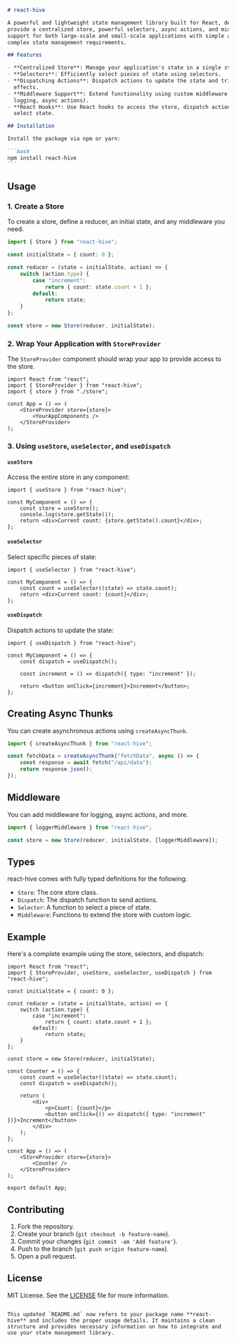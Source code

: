 ````markdown
# react-hive

A powerful and lightweight state management library built for React, designed to
provide a centralized store, powerful selectors, async actions, and middleware
support for both large-scale and small-scale applications with simple and
complex state management requirements.

## Features

- **Centralized Store**: Manage your application's state in a single store.
- **Selectors**: Efficiently select pieces of state using selectors.
- **Dispatching Actions**: Dispatch actions to update the state and trigger side
  effects.
- **Middleware Support**: Extend functionality using custom middleware (e.g.,
  logging, async actions).
- **React Hooks**: Use React hooks to access the store, dispatch actions, and
  select state.

## Installation

Install the package via npm or yarn:

```bash
npm install react-hive
```
````

## Usage

### 1. Create a Store

To create a store, define a reducer, an initial state, and any middleware you
need.

```ts
import { Store } from "react-hive";

const initialState = { count: 0 };

const reducer = (state = initialState, action) => {
	switch (action.type) {
		case "increment":
			return { count: state.count + 1 };
		default:
			return state;
	}
};

const store = new Store(reducer, initialState);
```

### 2. Wrap Your Application with `StoreProvider`

The `StoreProvider` component should wrap your app to provide access to the
store.

```tsx
import React from "react";
import { StoreProvider } from "react-hive";
import { store } from "./store";

const App = () => (
	<StoreProvider store={store}>
		<YourAppComponents />
	</StoreProvider>
);
```

### 3. Using `useStore`, `useSelector`, and `useDispatch`

#### `useStore`

Access the entire store in any component:

```tsx
import { useStore } from "react-hive";

const MyComponent = () => {
	const store = useStore();
	console.log(store.getState());
	return <div>Current count: {store.getState().count}</div>;
};
```

#### `useSelector`

Select specific pieces of state:

```tsx
import { useSelector } from "react-hive";

const MyComponent = () => {
	const count = useSelector((state) => state.count);
	return <div>Current count: {count}</div>;
};
```

#### `useDispatch`

Dispatch actions to update the state:

```tsx
import { useDispatch } from "react-hive";

const MyComponent = () => {
	const dispatch = useDispatch();

	const increment = () => dispatch({ type: "increment" });

	return <button onClick={increment}>Increment</button>;
};
```

## Creating Async Thunks

You can create asynchronous actions using `createAsyncThunk`.

```ts
import { createAsyncThunk } from "react-hive";

const fetchData = createAsyncThunk("fetchData", async () => {
	const response = await fetch("/api/data");
	return response.json();
});
```

## Middleware

You can add middleware for logging, async actions, and more.

```ts
import { loggerMiddleware } from "react-hive";

const store = new Store(reducer, initialState, [loggerMiddleware]);
```

## Types

react-hive comes with fully typed definitions for the following:

- `Store`: The core store class.
- `Dispatch`: The dispatch function to send actions.
- `Selector`: A function to select a piece of state.
- `Middleware`: Functions to extend the store with custom logic.

## Example

Here's a complete example using the store, selectors, and dispatch:

```tsx
import React from "react";
import { StoreProvider, useStore, useSelector, useDispatch } from "react-hive";

const initialState = { count: 0 };

const reducer = (state = initialState, action) => {
	switch (action.type) {
		case "increment":
			return { count: state.count + 1 };
		default:
			return state;
	}
};

const store = new Store(reducer, initialState);

const Counter = () => {
	const count = useSelector((state) => state.count);
	const dispatch = useDispatch();

	return (
		<div>
			<p>Count: {count}</p>
			<button onClick={() => dispatch({ type: "increment" })}>Increment</button>
		</div>
	);
};

const App = () => (
	<StoreProvider store={store}>
		<Counter />
	</StoreProvider>
);

export default App;
```

## Contributing

1. Fork the repository.
2. Create your branch (`git checkout -b feature-name`).
3. Commit your changes (`git commit -am 'Add feature'`).
4. Push to the branch (`git push origin feature-name`).
5. Open a pull request.

## License

MIT License. See the [LICENSE](LICENSE) file for more information.

```

This updated `README.md` now refers to your package name **react-hive** and includes the proper usage details. It maintains a clean structure and provides necessary information on how to integrate and use your state management library.
```
